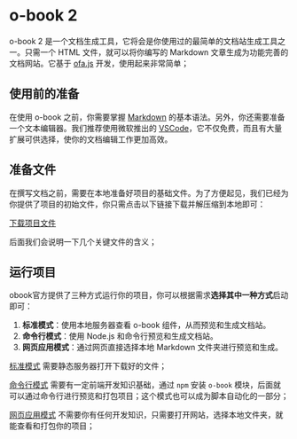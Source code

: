 # o-book 2

o-book 2 是一个文档生成工具，它将会是你使用过的最简单的文档站生成工具之一。只需一个 HTML 文件，就可以将你编写的 Markdown 文章生成为功能完善的文档网站。它基于 [ofa.js](https://ofajs.com/) 开发，使用起来非常简单；

## 使用前的准备

在使用 o-book 之前，你需要掌握 [Markdown](https://www.google.com/search?q=markdown) 的基本语法。另外，你还需要准备一个文本编辑器。我们推荐使用微软推出的 [VSCode](https://code.visualstudio.com/)，它不仅免费，而且有大量扩展可供选择，使你的文档编辑工作更加高效。

## 准备文件

在撰写文档之前，需要在本地准备好项目的基础文件。为了方便起见，我们已经为你提供了项目的初始文件，你只需点击以下链接下载并解压缩到本地即可：

[下载项目文件](../../publics/init-files/stand-up.zip)

后面我们会说明一下几个关键文件的含义；

## 运行项目

obook官方提供了三种方式运行你的项目，你可以根据需求**选择其中一种方式**启动即可：

1. **标准模式**：使用本地服务器查看 o-book 组件，从而预览和生成文档站。
2. **命令行模式**：使用 Node.js 和命令行预览和生成文档站。
3. **网页应用模式**：通过网页直接选择本地 Markdown 文件夹进行预览和生成。

[标准模式](./run-mode/base-mode.md) 需要静态服务器打开下载好的文件；

[命令行模式](./run-mode/cli-mode.md) 需要有一定前端开发知识基础，通过 `npm` 安装 `o-book` 模块，后面就可以通过命令行进行预览和打包项目；这个模式也可以成为脚本自动化的一部分；

[网页应用模式](./run-mode/webapp-mode.md) 不需要你有任何开发知识，只需要打开网站，选择本地文件夹，就能查看和打包你的项目；